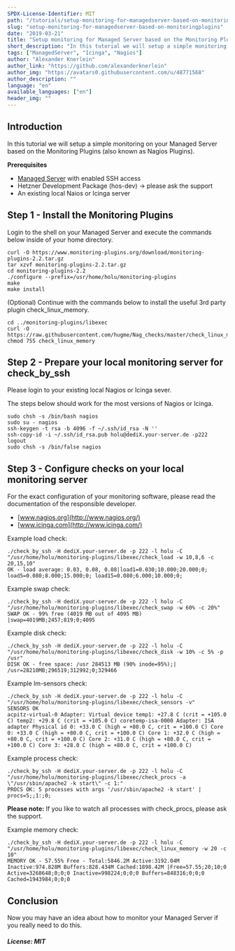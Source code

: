 ```yaml
---
SPDX-License-Identifier: MIT
path: "/tutorials/setup-monitoring-for-managedserver-based-on-monitoringplugins"
slug: "setup-monitoring-for-managedserver-based-on-monitoringplugins"
date: "2019-03-21"
title: "Setup monitoring for Managed Server based on the Monitoring Plugins"
short_description: "In this tutorial we will setup a simple monitoring on your Managed Server based on the Monitoring Plugins (also known as Nagios Plugins)"
tags: ["ManagedServer", "Icinga", "Nagios"]
author: "Alexander Knerlein"
author_link: "https://github.com/alexanderknerlein"
author_img: "https://avatars0.githubusercontent.com/u/48771568"
author_description: ""
language: "en"
available_languages: ["en"]
header_img: ""
---
```



## Introduction

In this tutorial we will setup a simple monitoring on your Managed Server based on the Monitoring Plugins (also known as Nagios Plugins).

**Prerequisites**

- [Managed Server](https://www.hetzner.com/managed-server?country=ot) with enabled SSH access
- Hetzner Development Package (hos-dev) -> please ask the support
- An existing local Naios or Icinga server

## Step 1 - Install the Monitoring Plugins

Login to the shell on your Managed Server and execute the commands below inside of your home directory.
```
curl -O https://www.monitoring-plugins.org/download/monitoring-plugins-2.2.tar.gz
tar xzvf monitoring-plugins-2.2.tar.gz
cd monitoring-plugins-2.2
./configure --prefix=/usr/home/holu/monitoring-plugins
make
make install
```

(Optional) Continue with the commands below to install the useful 3rd party plugin check_linux_memory.
```
cd ../monitoring-plugins/libexec
curl -O https://raw.githubusercontent.com/hugme/Nag_checks/master/check_linux_memory
chmod 755 check_linux_memory
``` 

## Step 2 - Prepare your local monitoring server for check_by_ssh

Please login to your existing local Nagios or Icinga sever.

The steps below should work for the most versions of Nagios or Icinga.
```
sudo chsh -s /bin/bash nagios
sudo su - nagios
ssh-keygen -t rsa -b 4096 -f ~/.ssh/id_rsa -N ''
ssh-copy-id -i ~/.ssh/id_rsa.pub holu@dediX.your-server.de -p222
logout
sudo chsh -s /bin/false nagios
```

## Step 3 - Configure checks on your local monitoring server

For the exact configuration of your monitoring software, please read the documentation of the responsible developer.

- [www.nagios.org](http://www.nagios.org/)
- [www.icinga.com](http://www.icinga.com/)

Example load check:
```
./check_by_ssh -H dediX.your-server.de -p 222 -l holu -C "/usr/home/holu/monitoring-plugins/libexec/check_load -w 10,8,6 -c 20,15,10"
OK - load average: 0.03, 0.08, 0.08|load1=0.030;10.000;20.000;0; load5=0.080;8.000;15.000;0; load15=0.080;6.000;10.000;0;
```

Example swap check:
```
./check_by_ssh -H dediX.your-server.de -p 222 -l holu -C "/usr/home/holu/monitoring-plugins/libexec/check_swap -w 60% -c 20%"
SWAP OK - 99% free (4019 MB out of 4095 MB) |swap=4019MB;2457;819;0;4095
```

Example disk check:
```
./check_by_ssh -H dediX.your-server.de -p 222 -l holu -C "/usr/home/holu/monitoring-plugins/libexec/check_disk -w 10% -c 5% -p /usr"
DISK OK - free space: /usr 284513 MB (90% inode=95%);| /usr=28210MB;296519;312992;0;329466
```

Example lm-sensors check:
```
./check_by_ssh -H dediX.your-server.de -p 222 -l holu -C "/usr/home/holu/monitoring-plugins/libexec/check_sensors -v"
SENSORS OK
acpitz-virtual-0 Adapter: Virtual device temp1: +27.8 C (crit = +105.0 C) temp2: +29.8 C (crit = +105.0 C) coretemp-isa-0000 Adapter: ISA adapter Physical id 0: +33.0 C (high = +80.0 C, crit = +100.0 C) Core 0: +33.0 C (high = +80.0 C, crit = +100.0 C) Core 1: +32.0 C (high = +80.0 C, crit = +100.0 C) Core 2: +31.0 C (high = +80.0 C, crit = +100.0 C) Core 3: +28.0 C (high = +80.0 C, crit = +100.0 C)
```

Example process check:
```
./check_by_ssh -H dediX.your-server.de -p 222 -l holu -C "/usr/home/holu/monitoring-plugins/libexec/check_procs -a \"/usr/sbin/apache2 -k start\" -c 1:"
PROCS OK: 5 processes with args '/usr/sbin/apache2 -k start' | procs=5;;1:;0;
```
**Please note:** If you like to watch all processes with check_procs, please ask the support.

Example memory check:
```
./check_by_ssh -H dediX.your-server.de -p 222 -l holu -C "/usr/home/holu/monitoring-plugins/libexec/check_linux_memory -w 20 -c 10"
MEMORY OK - 57.55% Free - Total:5846.2M Active:3192.04M Inactive:974.828M Buffers:828.434M Cached:1898.42M |Free=57.55;20;10;0 Active=3268648;0;0;0 Inactive=998224;0;0;0 Buffers=848316;0;0;0 Cached=1943984;0;0;0
```

## Conclusion

Now you may have an idea about how to monitor your Managed Server if you really need to do this.

##### License: MIT

<!---

Contributors's Certificate of Origin

By making a contribution to this project, I certify that:

(a) The contribution was created in whole or in part by me and I have
    the right to submit it under the license indicated in the file; or

(b) The contribution is based upon previous work that, to the best of my
    knowledge, is covered under an appropriate license and I have the
    right under that license to submit that work with modifications,
    whether created in whole or in part by me, under the same license
    (unless I am permitted to submit under a different license), as
    indicated in the file; or

(c) The contribution was provided directly to me by some other person
    who certified (a), (b) or (c) and I have not modified it.

(d) I understand and agree that this project and the contribution are
    public and that a record of the contribution (including all personal
    information I submit with it, including my sign-off) is maintained
    indefinitely and may be redistributed consistent with this project
    or the license(s) involved.

Signed-off-by: [Alexander Knerlein alexanderknerlein@outlook.de]

-->
